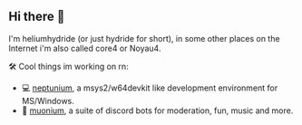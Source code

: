 ## Hi there 👋

I'm heliumhydride (or just hydride for short), in some other places on the Internet i'm also called core4 or Noyau4.

🛠️ Cool things im working on rn:
- 💻 [neptunium](https://github.com/heliumhydride/neptunium-build), a msys2/w64devkit like development environment for MS/Windows.
- 🤖 [muonium](https://github.com/heliumhydride/muonium-manager), a suite of discord bots for moderation, fun, music and more.

<!--
**heliumhydride/heliumhydride** is a ✨ _special_ ✨ repository because its `README.md` (this file) appears on your GitHub profile.

Here are some ideas to get you started:

- 🔭 I’m currently working on ...
- 🌱 I’m currently learning ...
- 👯 I’m looking to collaborate on ...
- 🤔 I’m looking for help with ...
- 💬 Ask me about ...
- 📫 How to reach me: ...
- 😄 Pronouns: ...
- ⚡ Fun fact: ...
-->
